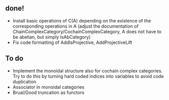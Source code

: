 done!
-----
* Install basic operations of C(A) depending on the existence of the corresponding operations in A
  (adjust the documentation of ChainComplexCategory/CochainComplexCategory, A does not have to be abelian, but simply IsAbCategory)
* Fix code formatting of AddIsProjective, AddProjectiveLift

To do
-----
* Implement the monoidal structure also for cochain complex categories. Try to do this by turning hard coded indices into variables
  to avoid code duplication
* Associator in monoidal categories
* Brual/Good truncation as functors

